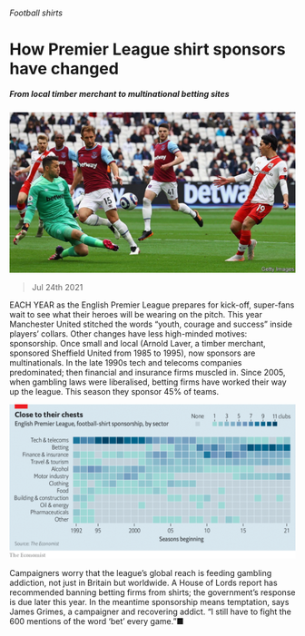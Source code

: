 ###### Football shirts

# How Premier League shirt sponsors have changed 

##### From local timber merchant to multinational betting sites 

![image](images/20210724_BRP505.jpg) 

> Jul 24th 2021 

EACH YEAR as the English Premier League prepares for kick-off, super-fans wait to see what their heroes will be wearing on the pitch. This year Manchester United stitched the words “youth, courage and success” inside players’ collars. Other changes have less high-minded motives: sponsorship. Once small and local (Arnold Laver, a timber merchant, sponsored Sheffield United from 1985 to 1995), now sponsors are multinationals. In the late 1990s tech and telecoms companies predominated; then financial and insurance firms muscled in. Since 2005, when gambling laws were liberalised, betting firms have worked their way up the league. This season they sponsor 45% of teams.

![image](images/20210724_BRC968.png) 


Campaigners worry that the league’s global reach is feeding gambling addiction, not just in Britain but worldwide. A House of Lords report has recommended banning betting firms from shirts; the government’s response is due later this year. In the meantime sponsorship means temptation, says James Grimes, a campaigner and recovering addict. “I still have to fight the 600 mentions of the word ‘bet’ every game.”■

